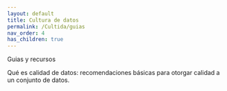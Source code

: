 ```yaml
---
layout: default
title: Cultura de datos
permalink: /Cultida/guias
nav_order: 4
has_children: true
---
```


Guias y recursos

Qué es calidad de datos: recomendaciones básicas para otorgar calidad a un conjunto de datos. 
